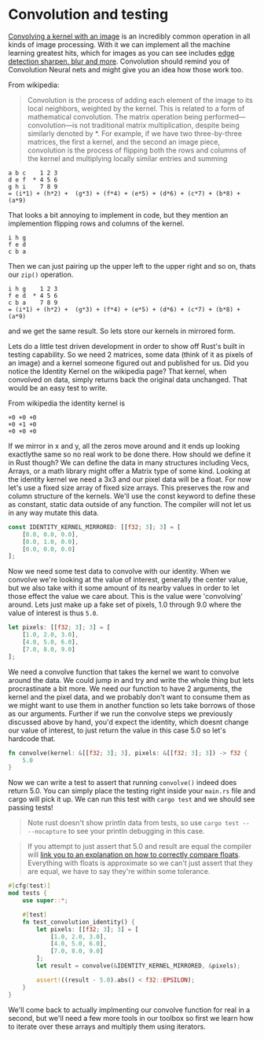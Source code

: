 # Convolution and testing

[Convolving a kernel with an image](https://en.wikipedia.org/wiki/Kernel_(image_processing)) is an incredibly common operation in all kinds of image processing. With it we can implement all the machine learning greatest hits, which for images as you can see includes [edge detection sharpen, blur and more](https://en.wikipedia.org/wiki/Kernel_(image_processing)#Details). Convolution should remind you of Convolution Neural nets and might give you an idea how those work too.

From wikipedia:
> Convolution is the process of adding each element of the image to its local neighbors, weighted by the kernel. This is related to a form of mathematical convolution. The matrix operation being performed—convolution—is not traditional matrix multiplication, despite being similarly denoted by *.
> For example, if we have two three-by-three matrices, the first a kernel, and the second an image piece, convolution is the process of flipping both the rows and columns of the kernel and multiplying locally similar entries and summing

```text
a b c    1 2 3
d e f  * 4 5 6
g h i    7 8 9
= (i*1) + (h*2) +  (g*3) + (f*4) + (e*5) + (d*6) + (c*7) + (b*8) + (a*9)
```

That looks a bit annoying to implement in code, but they mention an implemention flipping rows and columns of the kernel.

```text
i h g
f e d
c b a
```

Then we can just pairing up the upper left to the upper right and so on, thats our `zip()` operation.

```text
i h g    1 2 3
f e d  * 4 5 6
c b a    7 8 9
= (i*1) + (h*2) +  (g*3) + (f*4) + (e*5) + (d*6) + (c*7) + (b*8) + (a*9)
```

and we get the same result. So lets store our kernels in mirrored form.

Lets do a little test driven development in order to show off Rust's built in testing capability. So we need 2 matrices, some data (think of it as pixels of an image) and a kernel someone figured out and published for us. Did you notice the Identity Kernel on the wikipedia page? That kernel, when convolved on data, simply returns back the original data unchanged. That would be an easy test to write.

From wikipedia the identity kernel is

```text
+0 +0 +0
+0 +1 +0
+0 +0 +0
```

If we mirror in x and y, all the zeros move around and it ends up looking exactlythe same so no real work to be done there. How should we define it in Rust though? We can define the data in many structures including Vecs, Arrays, or a math library might offer a Matrix type of some kind. Looking at the identity kernel we need a 3x3 and our pixel data will be a float. For now let's use a fixed size array of fixed size arrays. This preserves the row and column structure of the kernels. We'll use the const keyword to define these as constant, static data outside of any function. The compiler will not let us in any way mutate this data.

```rust ,ignore
const IDENTITY_KERNEL_MIRRORED: [[f32; 3]; 3] = [
    [0.0, 0.0, 0.0],
    [0.0, 1.0, 0.0],
    [0.0, 0.0, 0.0]
];
```

Now we need some test data to convolve with our identity. When we convolve we're looking at the value of interest, generally the center value, but we also take with it some amount of its nearby values in order to let those effect the value we care about. This is the value were 'convolving' around. Lets just make up a fake set of pixels, 1.0 through 9.0 where the value of interest is thus `5.0`.

```rust ,ignore
let pixels: [[f32; 3]; 3] = [
    [1.0, 2.0, 3.0],
    [4.0, 5.0, 6.0],
    [7.0, 8.0, 9.0]
];
```

We need a convolve function that takes the kernel we want to convolve around the data. We could jump in and try and write the whole thing but lets procrastinate a bit more. We need our function to have 2 arguments, the kernel and the pixel data, and we probably don't want to consume them as we might want to use them in another function so lets take borrows of those as our arguments. Further if we run the convolve steps we previously discussed above by hand, you'd expect the identity, which doesnt change our value of interest, to just return the value in this case 5.0 so let's hardcode that.

```rust ,ignore
fn convolve(kernel: &[[f32; 3]; 3], pixels: &[[f32; 3]; 3]) -> f32 {
    5.0
}
```

Now we can write a test to assert that running `convolve()` indeed does return 5.0. You can simply place the testing right inside your `main.rs` file and cargo will pick it up. We can run this test with `cargo test` and we should see passing tests!

> Note rust doesn't show println data from tests, so use `cargo test -- --nocapture` to see your println debugging in this case.

> If you attempt to just assert that 5.0 and result are equal the compiler will [link you to an explanation on how to correctly compare floats](https://rust-lang.github.io/rust-clippy/master/index.html#float_cmp). Everything with floats is approximate so we can't just assert that they are equal, we have to say they're within some tolerance.

```rust ,ignore
#[cfg(test)]
mod tests {
    use super::*;

    #[test]
    fn test_convolution_identity() {
        let pixels: [[f32; 3]; 3] = [
            [1.0, 2.0, 3.0],
            [4.0, 5.0, 6.0],
            [7.0, 8.0, 9.0]
        ];
        let result = convolve(&IDENTITY_KERNEL_MIRRORED, &pixels);

        assert!((result - 5.0).abs() < f32::EPSILON);
    }
}
```

We'll come back to actually implmenting our convolve function for real in a second, but we'll need a few more tools in our toolbox so first we learn how to iterate over these arrays and multiply them using iterators.

